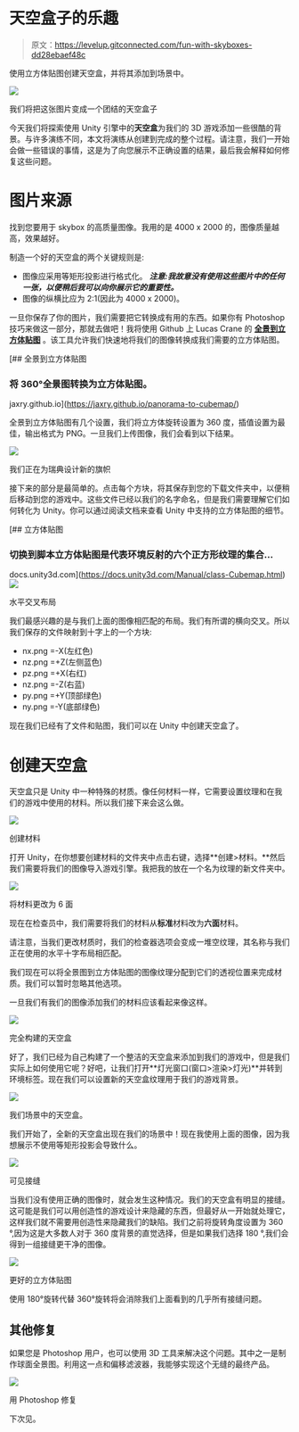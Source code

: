 # 天空盒子的乐趣

> 原文：<https://levelup.gitconnected.com/fun-with-skyboxes-dd28ebaef48c>

使用立方体贴图创建天空盒，并将其添加到场景中。

![](img/610d7a5e0dfa628066b2994d1e8e1cd3.png)

我们将把这张图片变成一个团结的天空盒子

今天我们将探索使用 Unity 引擎中的**天空盒**为我们的 3D 游戏添加一些很酷的背景。与许多演练不同，本文将演练从创建到完成的整个过程。请注意，我们一开始会做一些错误的事情，这是为了向您展示不正确设置的结果，最后我会解释如何修复这些问题。

# **图片来源**

找到您要用于 skybox 的高质量图像。我用的是 4000 x 2000 的，图像质量越高，效果越好。

制造一个好的天空盒的两个关键规则是:

*   图像应采用等矩形投影进行格式化。 ***注意:我故意没有使用这些图片中的任何一张，以便稍后我可以向你展示它的重要性。***
*   图像的纵横比应为 2:1(因此为 4000 x 2000)。

一旦你保存了你的图片，我们需要把它转换成有用的东西。如果你有 Photoshop 技巧来做这一部分，那就去做吧！我将使用 Github 上 Lucas Crane 的 [**全景到立方体贴图**](https://jaxry.github.io/panorama-to-cubemap/) 。该工具允许我们快速地将我们的图像转换成我们需要的立方体贴图。

 [## 全景到立方体贴图

### 将 360°全景图转换为立方体贴图。

jaxry.github.io](https://jaxry.github.io/panorama-to-cubemap/) 

全景到立方体贴图有几个设置，我们将立方体旋转设置为 360 度，插值设置为最佳，输出格式为 PNG。一旦我们上传图像，我们会看到以下结果。

![](img/2f0e7af7c42f966b06ef3d19d66bfdbe.png)

我们正在为瑞典设计新的旗帜

接下来的部分是最简单的。点击每个方块，将其保存到您的下载文件夹中，以便稍后移动到您的游戏中。这些文件已经以我们的名字命名，但是我们需要理解它们如何转化为 Unity。你可以通过阅读文档来查看 Unity 中支持的立方体贴图的细节。

[](https://docs.unity3d.com/Manual/class-Cubemap.html) [## 立方体贴图

### 切换到脚本立方体贴图是代表环境反射的六个正方形纹理的集合…

docs.unity3d.com](https://docs.unity3d.com/Manual/class-Cubemap.html) ![](img/052f7574c43dce7891b2d2d52815a0f7.png)

水平交叉布局

我们最感兴趣的是与我们上面的图像相匹配的布局。我们有所谓的横向交叉。所以我们保存的文件映射到十字上的一个方块:

*   nx.png =-X(左红色)
*   nz.png =+Z(左侧蓝色)
*   pz.png =+X(右红)
*   nz.png =-Z(右蓝)
*   py.png =+Y(顶部绿色)
*   ny.png =-Y(底部绿色)

现在我们已经有了文件和贴图，我们可以在 Unity 中创建天空盒了。

# 创建天空盒

天空盒只是 Unity 中一种特殊的材质。像任何材料一样，它需要设置纹理和在我们的游戏中使用的材料。所以我们接下来会这么做。

![](img/e57d328d401685eafa4cc8387bd80465.png)

创建材料

打开 Unity，在你想要创建材料的文件夹中点击右键，选择**创建>材料。**然后我们需要将我们的图像导入游戏引擎。我把我的放在一个名为纹理的新文件夹中。

![](img/b36b35401a136ae65f3f9730f0b85061.png)

将材料更改为 6 面

现在在检查员中，我们需要将我们的材料从**标准**材料改为**六面**材料。

请注意，当我们更改材质时，我们的检查器选项会变成一堆空纹理，其名称与我们正在使用的水平十字布局相匹配。

我们现在可以将全景图到立方体贴图的图像纹理分配到它们的透视位置来完成材质。我们可以暂时忽略其他选项。

一旦我们有我们的图像添加我们的材料应该看起来像这样。

![](img/c76b2e24aef1fcba80639680cd18cdf9.png)

完全构建的天空盒

好了，我们已经为自己构建了一个整洁的天空盒来添加到我们的游戏中，但是我们实际上如何使用它呢？好吧，让我们打开**灯光窗口(窗口>渲染>灯光)**并转到环境标签。现在我们可以设置新的天空盒纹理用于我们的游戏背景。

![](img/e110015b4bacd280e5bd91d64b51ed9d.png)

我们场景中的天空盒。

我们开始了，全新的天空盒出现在我们的场景中！现在我使用上面的图像，因为我想展示不使用等矩形投影会导致什么。

![](img/11e2f40b5d4f450673cd193da22e6c72.png)

可见接缝

当我们没有使用正确的图像时，就会发生这种情况。我们的天空盒有明显的接缝。这可能是我们可以用创造性的游戏设计来隐藏的东西，但最好从一开始就处理它，这样我们就不需要用创造性来隐藏我们的缺陷。我们之前将旋转角度设置为 360 °,因为这是大多数人对于 360 度背景的直觉选择，但是如果我们选择 180 °,我们会得到一组接缝更干净的图像。

![](img/28e4d50cd745f79394c2dad07aca77b3.png)

更好的立方体贴图

使用 180°旋转代替 360°旋转将会消除我们上面看到的几乎所有接缝问题。

## 其他修复

如果您是 Photoshop 用户，也可以使用 3D 工具来解决这个问题。其中之一是制作球面全景图。利用这一点和偏移滤波器，我能够实现这个无缝的最终产品。

![](img/08c6fd973645f877045ea4c8f71a10c4.png)

用 Photoshop 修复

下次见。